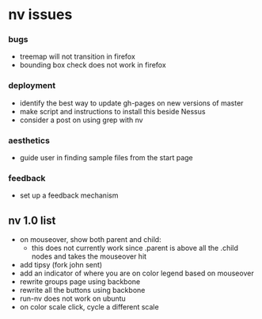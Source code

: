 nv issues
==============
### bugs
- treemap will not transition in firefox
- bounding box check does not work in firefox

### deployment
- identify the best way to update gh-pages on new versions of master
- make script and instructions to install this beside Nessus
- consider a post on using grep with nv

### aesthetics
- guide user in finding sample files from the start page 

### feedback
- set up a feedback mechanism

nv 1.0 list
--------------
- on mouseover, show both parent and child:
  - this does not currently work since .parent is above all the .child nodes and takes the mouseover hit
- add tipsy (fork john sent)
- add an indicator of where you are on color legend based on mouseover
- rewrite groups page using backbone
- rewrite all the buttons using backbone
- run-nv does not work on ubuntu
- on color scale click, cycle a different scale



